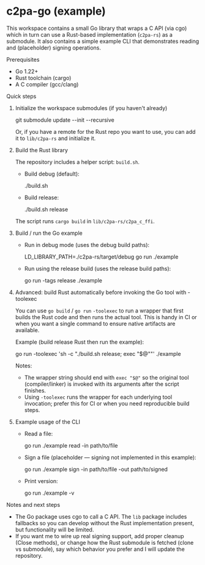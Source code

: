 # c2pa-go (example)

This workspace contains a small Go library that wraps a C API (via cgo) which in turn can use a Rust-based implementation (`c2pa-rs`) as a submodule. It also contains a simple example CLI that demonstrates reading and (placeholder) signing operations.

Prerequisites
- Go 1.22+
- Rust toolchain (cargo)
- A C compiler (gcc/clang)

Quick steps

1. Initialize the workspace submodules (if you haven't already)

   git submodule update --init --recursive

   Or, if you have a remote for the Rust repo you want to use, you can add it to `lib/c2pa-rs` and initialize it.

2. Build the Rust library

   The repository includes a helper script: `build.sh`.

   - Build debug (default):

     ./build.sh

   - Build release:

     ./build.sh release

   The script runs `cargo build` in `lib/c2pa-rs/c2pa_c_ffi`.

3. Build / run the Go example

   - Run in debug mode (uses the debug build paths):

     LD_LIBRARY_PATH=./c2pa-rs/target/debug go run ./example

   - Run using the release build (uses the release build paths):

     go run -tags release ./example

4. Advanced: build Rust automatically before invoking the Go tool with -toolexec

   You can use `go build` / `go run` `-toolexec` to run a wrapper that first builds the Rust code and then runs the actual tool. This is handy in CI or when you want a single command to ensure native artifacts are available.

   Example (build release Rust then run the example):

     go run -toolexec 'sh -c "./build.sh release; exec \"$@\""' ./example

   Notes:
   - The wrapper string should end with `exec "$@"` so the original tool (compiler/linker) is invoked with its arguments after the script finishes.
   - Using `-toolexec` runs the wrapper for each underlying tool invocation; prefer this for CI or when you need reproducible build steps.

5. Example usage of the CLI

   - Read a file:

     go run ./example read -in path/to/file

   - Sign a file (placeholder — signing not implemented in this example):

     go run ./example sign -in path/to/file -out path/to/signed

   - Print version:

     go run ./example -v

Notes and next steps
- The Go package uses cgo to call a C API. The `lib` package includes fallbacks so you can develop without the Rust implementation present, but functionality will be limited.
- If you want me to wire up real signing support, add proper cleanup (Close methods), or change how the Rust submodule is fetched (clone vs submodule), say which behavior you prefer and I will update the repository.
